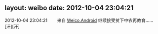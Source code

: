 layout: weibo
date: 2012-10-04 23:04:21
---
2012-10-04 23:04:21  &nbsp;&nbsp;&nbsp;&nbsp;&nbsp;&nbsp; 来自 <a href="http://app.weibo.com/t/feed/l4RWD" rel="nofollow">Weico.Android</a>
继续接受贫下中农再教育……[汗][汗] ​​​
